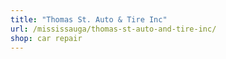 ```yaml
---
title: "Thomas St. Auto & Tire Inc"
url: /mississauga/thomas-st-auto-and-tire-inc/
shop: car repair
---
```

